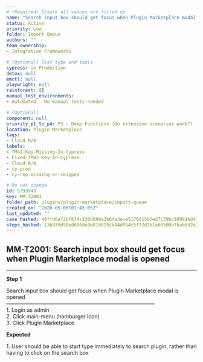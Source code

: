 ```yaml
---
# (Required) Ensure all values are filled up
name: "Search input box should get focus when Plugin Marketplace modal is opened"
status: Active
priority: Low
folder: Import Queue
authors: ""
team_ownership: 
- Integration Frameworks

# (Optional) Test type and tools
cypress: in Production
detox: null
mmctl: null
playwright: null
rainforest: []
manual_test_environments: 
- Automated - No manual tests needed

# (Optional)
component: null
priority_p1_to_p4: P3 - Deep Functions (Do extensive scenarios work?)
location: Plugin Marketplace
tags: 
- Cloud N/A
labels: 
- TM4J-Key-Missing-In-Cypress
- Fixed-TM4J-Key-In-Cypress
- Cloud-N/A
- cy-prod
- cy-rep-missing-or-skipped

# Do not change
id: 5293943
key: MM-T2001
folder_path: plugins/plugin-marketplace/import-queue
created_on: "2020-05-06T01:45:05Z"
last_updated: ""
case_hashed: 48ffd0af2bf874c130d688a3b6fa3ece5176d15bfed7c39bc10981bd413bb0ca9396976eff944832ccb0ca09b04e1720
steps_hashed: 13b970d58ed686de8e818829cb04df64c5f72d1b1eb6500b7bab692e23f060f3a6c67e24512b26bdbf58a30f7ce0e551
---
```


## MM-T2001: Search input box should get focus when Plugin Marketplace modal is opened

---

**Step 1**

Search input box should get focus when Plugin Marketplace modal is opened\
————————————————————————————\
1\. Login as admin\
2\. Click main-menu (hamburger icon)\
3\. Click Plugin Marketplace

**Expected**

1\. User should be able to start type immediately to search plugin, rather than having to click on the search box
